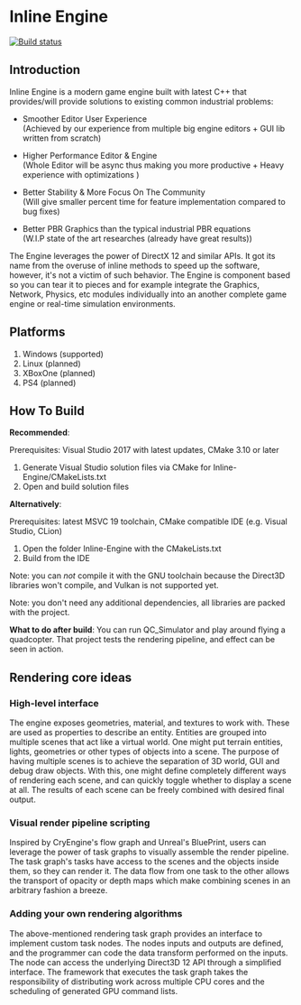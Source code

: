 
# Inline Engine

[![Build status](https://ci.appveyor.com/api/projects/status/rdyulmuoq5cc64o9?svg=true)](https://ci.appveyor.com/project/petiaccja/inline-engine)

Introduction
---
Inline Engine is a modern game engine built with latest C++ that provides/will provide solutions to existing common industrial problems:
- Smoother Editor User Experience  
    (Achieved by our experience from multiple big engine editors + GUI lib written from scratch)
    
- Higher Performance Editor & Engine  
   (Whole Editor will be async thus making you more productive + Heavy experience with optimizations )
    
- Better Stability & More Focus On The Community  
    (Will give smaller percent time for feature implementation compared to bug fixes)

- Better PBR Graphics than the typical industrial PBR equations   
    (W.I.P state of the art researches (already have great results))

The Engine leverages the power of DirectX 12 and similar APIs. It got its name from the overuse of inline methods to speed up the software, however, it's not a victim of such behavior. The Engine is component based so you can tear it to pieces and for example integrate the Graphics, Network, Physics, etc modules individually into an another complete game engine or real-time simulation environments.

Platforms
---
1. Windows (supported)
2. Linux   (planned)
4. XBoxOne (planned)
3. PS4     (planned)

How To Build
---

**Recommended**:

Prerequisites: Visual Studio 2017 with latest updates, CMake 3.10 or later

1. Generate Visual Studio solution files via CMake for Inline-Engine/CMakeLists.txt
2. Open and build solution files

**Alternatively**:

Prerequisites: latest MSVC 19 toolchain, CMake compatible IDE (e.g. Visual Studio, CLion)

1. Open the folder Inline-Engine with the CMakeLists.txt
2. Build from the IDE

Note: you can *not* compile it with the GNU toolchain because the Direct3D libraries won't compile, and Vulkan is not supported yet.

Note: you don't need any additional dependencies, all libraries are packed with the project.

**What to do after build**:
You can run  QC_Simulator and play around flying a quadcopter. That project tests the rendering pipeline, and effect can be seen in action.

Rendering core ideas
---
### High-level interface
The engine exposes geometries, material, and textures to work with. These are used as properties to describe an entity. Entities are grouped into multiple scenes that act like a virtual world. One might put terrain entities, lights, geometries or other types of objects into a scene. The purpose of having multiple scenes is to achieve the separation of 3D world, GUI and debug draw objects. With this, one might define completely different ways of rendering each scene, and can quickly toggle whether to display a scene at all. The results of each scene can be freely combined with desired final output.

### Visual render pipeline scripting
Inspired by CryEngine's flow graph and Unreal's BluePrint, users can leverage the power of task graphs to visually assemble the render pipeline. The task graph's tasks have access to the scenes and the objects inside them, so they can render it. The data flow from one task to the other allows the transport of opacity or depth maps which make combining scenes in an arbitrary fashion a breeze.

### Adding your own rendering algorithms
The above-mentioned rendering task graph provides an interface to implement custom task nodes. The nodes inputs and outputs are defined, and the programmer can code the data transform performed on the inputs. The node can access the underlying Direct3D 12 API through a simplified interface. The framework that executes the task graph takes the responsibility of distributing work across multiple CPU cores and the scheduling of generated GPU command lists.
